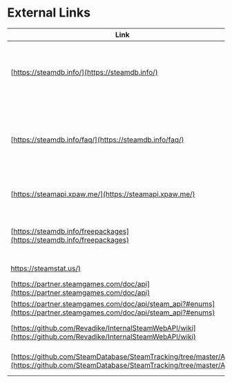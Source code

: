 # External Links
|   Link    |  Description   |  
| ----------- | ------------ | 
| [https://steamdb.info/](https://steamdb.info/) | Third Party database of Steam apps.  Has extensive metadata, as well as historical data.    |
| [https://steamdb.info/faq/](https://steamdb.info/faq/) | Useful info about SteamDB, as well as some technical info on how Steam works internally |
| [https://steamapi.xpaw.me/](https://steamapi.xpaw.me/) | List of all known public Steam Web Api endpoints    |
| [https://steamdb.info/freepackages](https://steamdb.info/freepackages) | A tool to automatically add free games/DLC to your account |
| [https://steamstat.us/)](https://steamstat.us/) | Steam network status |
| [https://partner.steamgames.com/doc/api](https://partner.steamgames.com/doc/api) | Steamworks API reference |
| [https://partner.steamgames.com/doc/api/steam_api?#enums](https://partner.steamgames.com/doc/api/steam_api?#enums) | Steam API enums |
| [https://github.com/Revadike/InternalSteamWebAPI/wiki](https://github.com/Revadike/InternalSteamWebAPI/wiki) | Undocumented Steam API used internally |
| [https://github.com/SteamDatabase/SteamTracking/tree/master/API](https://github.com/SteamDatabase/SteamTracking/tree/master/API) | More undocumented Steam APIs |